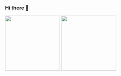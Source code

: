 ### Hi there 👋

 <div>
  <a href="https://github.com/cldddd">
  <img height="180em" src="https://github-readme-stats.vercel.app/api?username=cldddd&show_icons=true&theme=dracula&include_all_commits=true&count_private=true"/>
  <img height="180em" src="https://github-readme-stats.vercel.app/api/top-langs/?username=cldddd&layout=compact&langs_count=7&theme=dracula"/>
</div>

<!--
**cldddd/cldddd** is a ✨ _special_ ✨ repository because its `README.md` (this file) appears on your GitHub profile.

Here are some ideas to get you started:

- 🔭 I’m currently working on ...
- 🌱 I’m currently learning ...
- 👯 I’m looking to collaborate on ...
- 🤔 I’m looking for help with ...
- 💬 Ask me about ...
- 📫 How to reach me: ...
- 😄 Pronouns: ...
- ⚡ Fun fact: ...
-->
